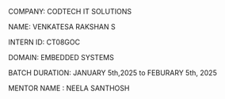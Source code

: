 COMPANY: CODTECH IT SOLUTIONS

NAME: VENKATESA RAKSHAN S

INTERN ID: CT08GOC

DOMAIN: EMBEDDED SYSTEMS

BATCH DURATION: JANUARY 5th,2025 to FEBURARY 5th, 2025

MENTOR NAME : NEELA SANTHOSH
